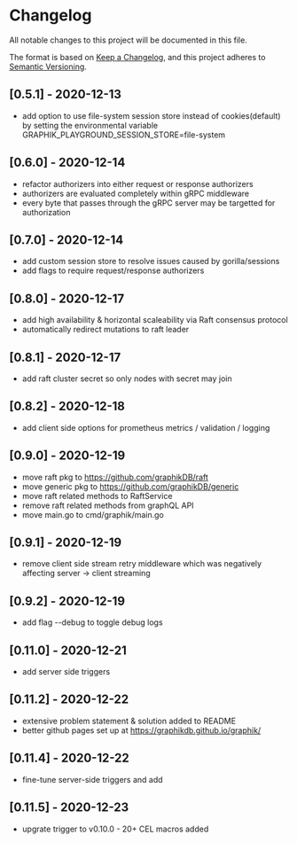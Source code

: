 # Changelog

All notable changes to this project will be documented in this file.

The format is based on [Keep a Changelog](https://keepachangelog.com/en/1.0.0/),
and this project adheres to [Semantic Versioning](https://semver.org/spec/v2.0.0.html).

## [0.5.1] - 2020-12-13

- add option to use file-system session store instead of cookies(default) by setting the environmental variable GRAPHIK_PLAYGROUND_SESSION_STORE=file-system

## [0.6.0] - 2020-12-14

- refactor authorizers into either request or response authorizers
- authorizers are evaluated completely within gRPC middleware
- every byte that passes through the gRPC server may be targetted for authorization

## [0.7.0] - 2020-12-14
- add custom session store to resolve issues caused by gorilla/sessions
- add flags to require request/response authorizers

## [0.8.0] - 2020-12-17
- add high availability & horizontal scaleability via Raft consensus protocol
- automatically redirect mutations to raft leader

## [0.8.1] - 2020-12-17
- add raft cluster secret so only nodes with secret may join

## [0.8.2] - 2020-12-18
- add client side options for prometheus metrics / validation / logging

## [0.9.0] - 2020-12-19
- move raft pkg to https://github.com/graphikDB/raft
- move generic pkg to https://github.com/graphikDB/generic
- move raft related methods to RaftService
- remove raft related methods from graphQL API
- move main.go to cmd/graphik/main.go

## [0.9.1] - 2020-12-19
- remove client side stream retry middleware which was negatively affecting server -> client streaming

## [0.9.2] - 2020-12-19
- add flag --debug to toggle debug logs

## [0.11.0] - 2020-12-21
- add server side triggers

## [0.11.2] - 2020-12-22
- extensive problem statement & solution added to README
- better github pages set up at https://graphikdb.github.io/graphik/

## [0.11.4] - 2020-12-22
- fine-tune server-side triggers and add 

## [0.11.5] - 2020-12-23
- upgrate trigger to v0.10.0 - 20+ CEL macros added